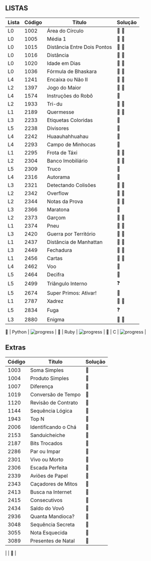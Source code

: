 
## LISTAS  

**Lista** | **Código** | **Título** | **Solução** |
--- | --- | --- | --- |
L0 | 1002 | Área do Círculo | :snake: :gem:|
L0 | 1005 | Média 1 | :snake: :gem:|
L0 | 1015 | Distância Entre Dois Pontos | :snake: :gem: |
L0 | 1016 | Distância | :snake: :gem: |
L0 | 1020 | Idade em Dias | :snake: :gem: |
L0 | 1036 | Fórmula de Bhaskara | :snake: :gem: |
L4 | 1241 | Encaixa ou Não II | :snake: :gem:|
L2 | 1397 | Jogo do Maior | :snake: :gem:|
L4 | 1574 | Instruções do Robô | :snake: |
L2 | 1933 | Tri-du | :snake: :gem:|
L1 | 2189 | Quermesse | :snake: :gem:|
L3 | 2233 | Etiquetas Coloridas | :snake: |
L5 | 2238 | Divisores | :snake: |
L4 | 2242 | Huaauhahhuahau | :snake: |
L4 | 2293 | Campo de Minhocas | :snake: |
L1 | 2295 | Frota de Táxi | :snake: :gem:|
L2 | 2304 | Banco Imobiliário | :snake: :gem:|
L5 | 2309 | Truco | :snake: |
L4 | 2316 | Autorama | :snake: |
L3 | 2321 | Detectando Colisões | :snake: :gem:|
L2 | 2342 | Overflow | :snake: :gem:|
L2 | 2344 | Notas da Prova | :snake: :gem:|
L3 | 2366 | Maratona | :snake:|
L2 | 2373 | Garçom | :snake: :gem:|
L1 | 2374 | Pneu | :snake: :gem:|
L3 | 2420 | Guerra por Território | :snake: :gem:|
L1 | 2437 | Distância de Manhattan | :snake: :gem:|
L3 | 2449 | Fechadura | :snake: :gem:|
L1 | 2456 | Cartas | :snake: :gem:|
L4 | 2462 | Voo | :snake: |
L5 | 2464 | Decifra | :snake: |
L5 | 2499 | Triângulo Interno | :question: |
L5 | 2674 | Super Primos: Ativar! | :snake: |
L1 | 2787 | Xadrez | :snake: :gem:|
L5 | 2834 | Fuga | :question: |
L3 | 2880 | Enigma | :snake: :gem:|

:snake: | Python | ![progress](https://progress-bar.dev/33/?scale=36&width=200&suffix=/36) |
:gem: | Ruby | ![progress](https://progress-bar.dev/22/?scale=36&width=200&suffix=/36) |
:croissant: | C | ![progress](https://progress-bar.dev/0/?scale=36&width=200&suffix=/36) |

## Extras

**Código** | **Título** | **Solução** |
--- | --- | --- |
1003 | Soma Simples | :snake: |
1004 | Produto Simples | :snake: |
1007 | Diferença | :snake: |
1019 | Conversão de Tempo | :snake: |
1120 | Revisão de Contrato | :snake: |
1144 | Sequência Lógica | :snake: |
1943 | Top N | :snake: |
2006 | Identificando o Chá | :snake: |
2153 | Sanduicheiche | :snake: |
2187 | Bits Trocados | :snake: |
2286 | Par ou Impar | :snake: |
2301 | Vivo ou Morto | :snake: |
2306 | Escada Perfeita | :snake: |
2339 | Aviões de Papel | :snake: |
2343 | Caçadores de Mitos | :snake: |
2413 | Busca na Internet | :snake: |
2415 | Consecutivos | :snake: |
2434 | Saldo do Vovô | :snake: |
2936 | Quanta Mandioca? | :snake: |
3048 | Sequência Secreta | :snake: |
3055 | Nota Esquecida | :snake: |
3089 | Presentes de Natal | :snake: |


 |  | :snake: |

